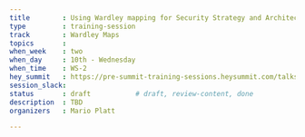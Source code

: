 ```yaml
---
title        : Using Wardley mapping for Security Strategy and Architecture development
type         : training-session
track        : Wardley Maps
topics       : 
when_week    : two
when_day     : 10th - Wednesday
when_time    : WS-2
hey_summit   : https://pre-summit-training-sessions.heysummit.com/talks/using-wardley-mapping-for-security-strategy-and-architecture-development/
session_slack:
status       : draft           # draft, review-content, done
description  : TBD
organizers   : Mario Platt

---
```


<!--(add intro)

## WHY

(...)

## What

(...)

## Outcomes

(...)

## References

(...)


## Previous-->
